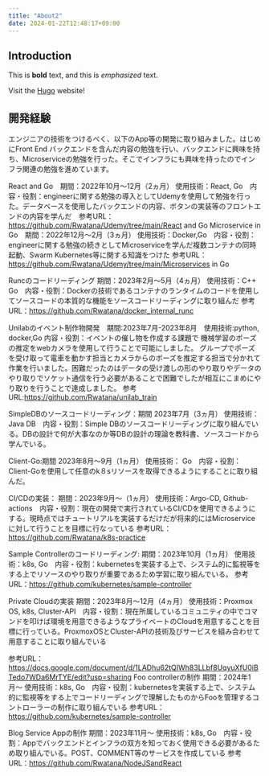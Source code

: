```yaml
---
title: "About2"
date: 2024-01-22T12:48:17+09:00
---
```


## Introduction

This is **bold** text, and this is *emphasized* text.

Visit the [Hugo](https://gohugo.io) website!




## 開発経験
エンジニアの技術をつけるべく、以下のApp等の開発に取り組みました。はじめにFront End バックエンドを含んだ内容の勉強を行い、バックエンドに興味を持ち、Microserviceの勉強を行った。そこでインフラにも興味を持ったのでインフラ関連の勉強を進めています。

React and Go　期間：2022年10月～12月（2ヵ月） 使用技術：React, Go　内容・役割：engineerに関する勉強の導入としてUdemyを使用して勉強を行った。データベースを使用したバックエンドの内容、ボタンの実装等のフロントエンドの内容を学んだ　参考URL：https://github.com/Rwatana/Udemy/tree/main/React and Go
Microservice in Go　期間：2022年12月～2月（3ヵ月） 使用技術：Docker,Go　内容・役割：engineerに関する勉強の続きとしてMicroserviceを学んだ複数コンテナの同時起動、Swarm Kubernetes等に関する知識をつけた
参考URL：
https://github.com/Rwatana/Udemy/tree/main/Microservices in Go

Runcのコードリーディング 期間：2023年2月～5月（4ヵ月） 使用技術：C++ Go　内容・役割：Dockerの技術であるコンテナのランタイムのコードを使用してソースコードの本質的な機能をソースコードリーディングに取り組んだ
参考URL：https://github.com/Rwatana/docker_internal_runc


Unilabのイベント制作物開発　期間:2023年7月-2023年8月　使用技術:python, docker,Go
内容・役割：イベントの催し物を作成する課題で
機械学習のポーズの推定をwebカメラを使用して行うことで可能にしました。
グループでポーズを受け取って電車を動かす担当とカメラからのポーズを推定する担当で分かれて作業を行いました。困難だったのはデータの受け渡しの形のやり取りやデータのやり取りでソケット通信を行う必要があることで困難でしたが相互にこまめにやり取りを行うことで達成しました。
参考URL:https://github.com/Rwatana/unilab_train

SimpleDBのソースコードリーディング：期間 2023年7月（3ヵ月） 使用技術：Java DB　内容・役割：Simple DBのソースコードリーディングに取り組んでいる。DBの設計で何が大事なのか等DBの設計の理論を教科書、ソースコードから学んでいる。

Client-Go:期間 2023年8月～9月（1ヵ月） 使用技術： Go　内容・役割：Client-Goを使用して任意のk８sリソースを取得できるようにすることに取り組んだ。


CI/CDの実装：
期間：2023年9月～（1ヵ月） 使用技術：Argo-CD, Github-actions　内容・役割：現在の開発で実行されているCI/CDを使用できるようにする。現時点ではチュートリアルを実装するだけだが将来的にはMicroserviceに対して行うことを目標に行なっている
参考URL：https://github.com/Rwatana/k8s-practice


Sample Controllerのコードリーディング:
期間：2023年10月（1ヵ月） 使用技術：k8s, Go　内容・役割：kubernetesを実装する上で、システム的に監視等をする上でリソースのやり取りが重要であるため学習に取り組んでいる。
参考URL：https://github.com/kubernetes/sample-controller



Private Cloudの実装
期間：2023年8月～12月（4ヵ月） 使用技術：Proxmox OS, k8s, Cluster-API　内容・役割：現在所属しているコミュニティの中でコマンドを叩けば環境を用意できるようなプライベートのCloudを用意することを目標に行っている。ProxmoxOSとCluster-APIの技術及びサービスを組み合わせて用意することに取り組んでいる

参考URL：https://docs.google.com/document/d/1LADhu62tQIWh83LLbf8UqyuXfU0iBTedo7WDa6MrTYE/edit?usp=sharing
Foo controllerの制作
期間：2024年1月〜 使用技術：k8s, Go　内容・役割：kubernetesを実装する上で、システム的に監視等をする上でコードリーディングで理解したものからFooを管理するコントローラーの制作に取り組んでいる
参考URL：https://github.com/kubernetes/sample-controller

Blog Service Appの制作
期間：2023年11月〜 使用技術：k8s, Go　内容・役割：Appでバックエンドとインフラの双方を知っておく使用できる必要があるため取り組んでいる。POST、COMMENT等のサービスを作成している
参考URL：https://github.com/Rwatana/NodeJSandReact


